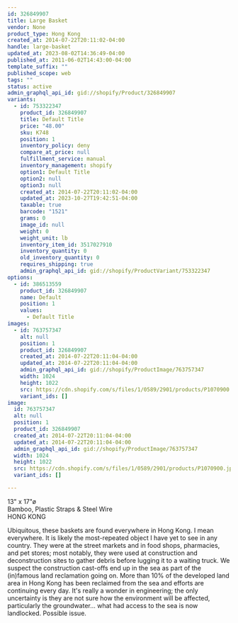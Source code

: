 ```yaml
---
id: 326849907
title: Large Basket
vendor: None
product_type: Hong Kong
created_at: 2014-07-22T20:11:02-04:00
handle: large-basket
updated_at: 2023-08-02T14:36:49-04:00
published_at: 2011-06-02T14:43:00-04:00
template_suffix: ""
published_scope: web
tags: ""
status: active
admin_graphql_api_id: gid://shopify/Product/326849907
variants:
  - id: 753322347
    product_id: 326849907
    title: Default Title
    price: "48.00"
    sku: K748
    position: 1
    inventory_policy: deny
    compare_at_price: null
    fulfillment_service: manual
    inventory_management: shopify
    option1: Default Title
    option2: null
    option3: null
    created_at: 2014-07-22T20:11:02-04:00
    updated_at: 2023-10-27T19:42:51-04:00
    taxable: true
    barcode: "1521"
    grams: 0
    image_id: null
    weight: 0
    weight_unit: lb
    inventory_item_id: 3517027910
    inventory_quantity: 0
    old_inventory_quantity: 0
    requires_shipping: true
    admin_graphql_api_id: gid://shopify/ProductVariant/753322347
options:
  - id: 386513559
    product_id: 326849907
    name: Default
    position: 1
    values:
      - Default Title
images:
  - id: 763757347
    alt: null
    position: 1
    product_id: 326849907
    created_at: 2014-07-22T20:11:04-04:00
    updated_at: 2014-07-22T20:11:04-04:00
    admin_graphql_api_id: gid://shopify/ProductImage/763757347
    width: 1024
    height: 1022
    src: https://cdn.shopify.com/s/files/1/0589/2901/products/P1070900.jpeg?v=1406074264
    variant_ids: []
image:
  id: 763757347
  alt: null
  position: 1
  product_id: 326849907
  created_at: 2014-07-22T20:11:04-04:00
  updated_at: 2014-07-22T20:11:04-04:00
  admin_graphql_api_id: gid://shopify/ProductImage/763757347
  width: 1024
  height: 1022
  src: https://cdn.shopify.com/s/files/1/0589/2901/products/P1070900.jpeg?v=1406074264
  variant_ids: []

---
```


13" x 17"ø  
Bamboo, Plastic Straps & Steel Wire  
HONG KONG

Ubiquitous, these baskets are found everywhere in Hong Kong. I mean everywhere. It is likely the most-repeated object I have yet to see in any country. They were at the street markets and in food shops, pharmacies, and pet stores; most notably, they were used at construction and deconstruction sites to gather debris before lugging it to a waiting truck. We suspect the construction cast-offs end up in the sea as part of the (in)famous land reclamation going on. More than 10% of the developed land area in Hong Kong has been reclaimed from the sea and efforts are continuing every day. It's really a wonder in engineering; the only uncertainty is they are not sure how the environment will be affected, particularly the groundwater... what had access to the sea is now landlocked. Possible issue.